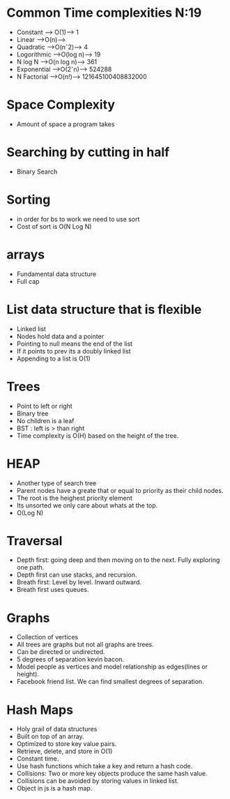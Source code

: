 # Common Time complexities N:19
- Constant --> O(1)-->  1
- Linear -->O(n)--> 
- Quadratic -->O(nˆ2)--> 4
- Logorithmic -->O(log n)--> 19
- N log N -->O(n log n)--> 361
- Exponential -->O(2ˆn)--> 524288
- N Factorial -->O(n!)--> 121645100408832000

# Space Complexity
- Amount of space a program takes

# Searching by cutting in half
- Binary Search

# Sorting
- in order for bs to work we need to use sort
- Cost of sort is O(N Log N)

# arrays
- Fundamental data structure
- Full cap

# List data structure that is flexible
- Linked list
- Nodes hold data and a pointer
- Pointing to null means the end of the list
- If it points to prev its a doubly linked list
- Appending to a list is O(1)

# Trees
- Point to left or right
- Binary tree
- No children is a leaf
- BST : left is > than right
- Time complexity is O(H) based on the height of the tree.

# HEAP
- Another type of search tree
- Parent nodes have a greate that or equal to priority as their child nodes.
- The root is the heighest priority element
- Its unsorted we only care about whats at the top.
- O(Log N)

# Traversal
- Depth first: going deep and then moving on to the next. Fully exploring one path.
- Depth first can use stacks, and recursion.
- Breath first: Level by level. Inward outward.
- Breath first uses queues.

# Graphs
- Collection of vertices
- All trees are graphs but not all graphs are trees.
- Can be directed or undirected.
- 5 degrees of separation kevin bacon.
- Model people as vertices and model relationship as edges(lines or height).
- Facebook friend list. We can find smallest degrees of separation.

# Hash Maps
- Holy grail of data structures
- Built on top of an array.
- Optimized to store key value pairs.
- Retrieve, delete, and store in O(1)
- Constant time.
- Use hash functions which take a key and return a hash code.
- Collisions: Two or more key objects produce the same hash value.
- Collisions can be avoided by storing values in linked list.
- Object in js is a hash map.